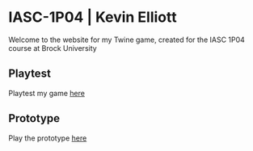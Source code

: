 # IASC-1P04 | Kevin Elliott

Welcome to the website for my Twine game, created for the IASC 1P04 course at Brock University

## Playtest

Playtest my game [here](playtest/playtest)

## Prototype

Play the prototype [here](prototype/RealmOfArcana-Prototype.html)
